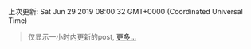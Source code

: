 
  
 上次更新: Sat Jun 29 2019 08:00:32 GMT+0000 (Coordinated Universal Time) 

 > 仅显示一小时内更新的post, [更多...](screenshots/)
  